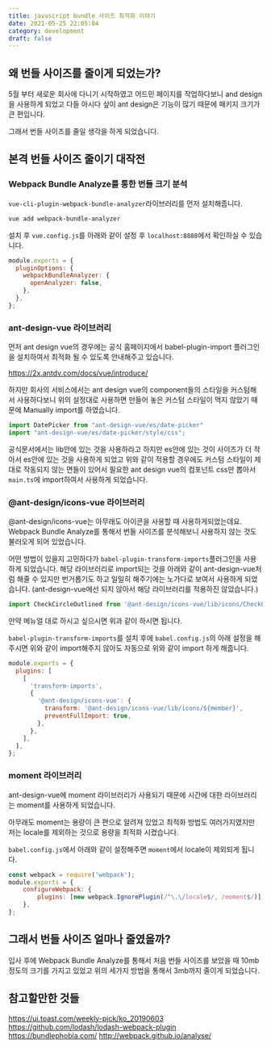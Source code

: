 ```yaml
---
title: javascript bundle 사이즈 최적화 이야기
date: 2021-05-25 22:05:84
category: development
draft: false
---
```


## 왜 번들 사이즈를 줄이게 되었는가?

5월 부터 새로운 회사에 다니기 시작하였고 어드민 페이지를 작업하다보니 and design을 사용하게 되었고
다들 아시다 싶이 ant design은 기능이 많기 때문에 패키지 크기가 큰 편입니다.

그래서 번들 사이즈를 줄일 생각을 하게 되었습니다.

## 본격 번들 사이즈 줄이기 대작전

### Webpack Bundle Analyze를 통한 번들 크기 분석

`vue-cli-plugin-webpack-bundle-analyzer`라이브러리를 먼저 설치해줍니다.

```bash
vue add webpack-bundle-analyzer
```

설치 후 `vue.config.js`를 아래와 같이 설정 후 `localhost:8888`에서 확인하실 수 있습니다.

```js
module.exports = {
  pluginOptions: {
    webpackBundleAnalyzer: {
      openAnalyzer: false,
    },
  },
};
```

### ant-design-vue 라이브러리

먼저 ant design vue의 경우에는 공식 홈페이지에서 babel-plugin-import 플러그인을 설치하여서 최적화 될 수 있도록 안내해주고 있습니다.

https://2x.antdv.com/docs/vue/introduce/

하지만 회사의 서비스에서는 ant design vue의 component들의 스타일을 커스텀해서 사용하다보니 위의 설정대로 사용하면 만들어 놓은 커스텀 스타일이 먹지 않았기 때문에
Manually import를 하였습니다.

```ts
import DatePicker from "ant-design-vue/es/date-picker"
import "ant-design-vue/es/date-picker/style/css";
```

공식문서에서는 lib안에 있는 것을 사용하라고 하지만 es안에 있는 것이 사이즈가 더 작아서 es안에 있는 것을 사용하게 되었고 위와 같이 적용할 경우에도 커스텀 스타일이 제대로 작동되지 않는 면들이 있어서
필요한 ant design vue의 컴포넌트 css만 뽑아서 `main.ts`에 import하여서 사용하게 되었습니다.

### @ant-design/icons-vue 라이브러리

@ant-design/icons-vue는 아무래도 아이콘을 사용할 때 사용하게되었는데요. Webpack Bundle Analyze를 통해서 번들 사이즈를 분석해보니 사용하지 않는 것도 불러오게 되어 있었습니다.

어떤 방법이 있을지 고민하다가 `babel-plugin-transform-imports`플러그인을 사용하게 되었습니다.
해당 라이브러리로 import되는 것을 아래와 같이 ant-design-vue처럼 해줄 수 있지만 번거롭기도 하고 일일히 해주기에는 노가다로 보여서 사용하게 되었습니다. (ant-design-vue에선 되지 않아서 해당 라이브러리를 적용하진 않았습니다.)

```ts
import CheckCircleOutlined from '@ant-design/icons-vue/lib/icons/CheckCircleOutlined';
```

만약 메뉴얼 대로 하시고 싶으시면 위과 같이 하시면 됩니다.

`babel-plugin-transform-imports`를 설치 후에 `babel.config.js`의 아래 설정을 해주시면 위와 같이 import해주지 않아도 자동으로 위와 같이 import 하게 해줍니다.

```js
module.exports = {
  plugins: [
    [
      'transform-imports',
      {
        '@ant-design/icons-vue': {
          transform: '@ant-design/icons-vue/lib/icons/${member}',
          preventFullImport: true,
        },
      },
    ],
  ],
};
```

### moment 라이브러리

ant-design-vue에 moment 라이브러리가 사용되기 때문에 시간에 대한 라이브러리는 moment를 사용하게 되었습니다.

아무래도 moment는 용량이 큰 편으로 알려져 있었고 최적화 방법도 여러가지였지만 저는 locale를 제외하는 것으로 용량을 최적화 시켰습니다.

`babel.config.js`에서 아래와 같이 설정해주면 `moment`에서 locale이 제외되게 됩니다.

```js
const webpack = require('webpack');
module.exports = {
	configureWebpack: {
		plugins: [new webpack.IgnorePlugin(/^\.\/locale$/, /moment$/)],
	},
};
```

## 그래서 번들 사이즈 얼마나 줄였을까?

입사 후에 Webpack Bundle Analyze를 통해서 처음 번들 사이즈를 보았을 때 10mb 정도의 크기를 가지고 있었고 위의 세가지 방법을 통해서 3mb까지 줄이게 되었습니다.

## 참고할만한 것들

https://ui.toast.com/weekly-pick/ko_20190603
https://github.com/lodash/lodash-webpack-plugin
https://bundlephobia.com/
http://webpack.github.io/analyse/
